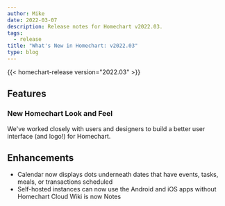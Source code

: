 ```yaml
---
author: Mike
date: 2022-03-07
description: Release notes for Homechart v2022.03.
tags:
  - release
title: "What's New in Homechart: v2022.03"
type: blog
---
```


{{< homechart-release version="2022.03" >}}

## Features

### New Homechart Look and Feel

We've worked closely with users and designers to build a better user interface (and logo!) for Homechart.

## Enhancements

- Calendar now displays dots underneath dates that have events, tasks, meals, or transactions scheduled
- Self-hosted instances can now use the Android and iOS apps without Homechart Cloud
Wiki is now Notes
